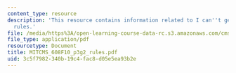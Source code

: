 ```yaml
---
content_type: resource
description: 'This resource contains information related to I can''t get no satisfaction:
  rules.'
file: /media/https%3A/open-learning-course-data-rc.s3.amazonaws.com/cms-608-game-design-fall-2010/3c5f7982340b19c4fac8d05e5ea93b2e_MITCMS_608F10_p3g2_rules.pdf
file_type: application/pdf
resourcetype: Document
title: MITCMS_608F10_p3g2_rules.pdf
uid: 3c5f7982-340b-19c4-fac8-d05e5ea93b2e
---
```

